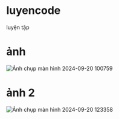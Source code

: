 # luyencode
luyện tập

# ảnh
![Ảnh chụp màn hình 2024-09-20 100759](https://github.com/user-attachments/assets/a08af1a9-9087-4bae-a3ce-d0440b375b93)

# ảnh 2
![Ảnh chụp màn hình 2024-09-20 123358](https://github.com/user-attachments/assets/9dd9246f-23c2-48ab-aaac-a0c36af2638b)
